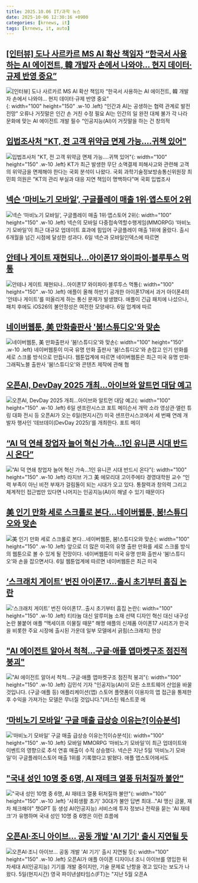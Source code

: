 ```yaml
---
title: 2025.10.06 IT/과학 뉴스
date: 2025-10-06 12:30:16 +0900
categories: [krnews, it]
tags: [krnews, it, auto]
---
```

## [[인터뷰] 도나 사르카르 MS AI 확산 책임자 “한국서 사용하는 AI 에이전트, 韓 개발자 손에서 나와야… 현지 데이터·규제 반영 중요”](https://n.news.naver.com/mnews/article/366/0001112974)

![[인터뷰] 도나 사르카르 MS AI 확산 책임자 “한국서 사용하는 AI 에이전트, 韓 개발자 손에서 나와야… 현지 데이터·규제 반영 중요”](https://mimgnews.pstatic.net/image/origin/366/2025/10/05/1112974.jpg?type=nf220_150){: width="100" height="150" .w-10 .left}
“인간과 AI는 공생하는 협력 관계로 발전 전망” 오류나 거짓말은 인간 손 거친 수정 필요 AI는 인간의 일 완전 대체 불가 각 나라 문화에 맞는 AI 에이전트 개발 필수 “인공지능(AI)이 거짓말을 하는 건 창의적

## [입법조사처 "KT, 전 고객 위약금 면제 가능....귀책 있어"](https://n.news.naver.com/mnews/article/031/0000970559)

![입법조사처 "KT, 전 고객 위약금 면제 가능....귀책 있어"](https://mimgnews.pstatic.net/image/origin/031/2025/10/06/970559.jpg?type=nf220_150){: width="100" height="150" .w-10 .left}
KT가 최근 발생한 무단 소액결제 피해사고와 관련해 고객의 위약금을 면제해야 한다는 국회 분석이 나왔다. 국회 과학기술정보방송통신위원장 최민희 의원은 "KT의 관리 부실과 대응 지연 책임이 명백하다"며 국회 입법조사

## [넥슨 ‘마비노기 모바일’, 구글플레이 매출 1위·앱스토어 2위](https://n.news.naver.com/mnews/article/011/0004541014)

![넥슨 ‘마비노기 모바일’, 구글플레이 매출 1위·앱스토어 2위](https://mimgnews.pstatic.net/image/origin/011/2025/10/06/4541014.jpg?type=nf220_150){: width="100" height="150" .w-10 .left}
넥슨의 모바일 다중접속역할수행게임(MMORPG) ‘마비노기 모바일’이 최근 대규모 업데이트 효과에 힘입어 구글플레이 매출 1위에 올랐다. 출시 6개월을 넘긴 시점에 달성한 성과다. 6일 넥슨과 모바일인덱스에 따르면

## [안테나 게이트 재현되나…아이폰17 와이파이·블루투스 먹통](https://n.news.naver.com/mnews/article/421/0008526791)

![안테나 게이트 재현되나…아이폰17 와이파이·블루투스 먹통](https://mimgnews.pstatic.net/image/origin/421/2025/10/06/8526791.jpg?type=nf220_150){: width="100" height="150" .w-10 .left}
애플이 올해 하반기 공개한 아이폰17에서 과거 아이폰4의 '안테나 게이트'를 떠올리게 하는 통신 문제가 발생했다. 애플이 긴급 패치에 나섰으나, 패치 후에도 iOS26의 불안정성은 여전한 모양새다. 6일 업계에 따르

## [네이버웹툰, 美 만화출판사 '붐!스튜디오'와 맞손](https://n.news.naver.com/mnews/article/374/0000467373)

![네이버웹툰, 美 만화출판사 '붐!스튜디오'와 맞손](https://mimgnews.pstatic.net/image/origin/374/2025/10/05/467373.jpg?type=nf220_150){: width="100" height="150" .w-10 .left}
네이버웹툰이 미국 유명 만화 출판사 '붐!스튜디오'와 손잡고 인기 만화를 세로 스크롤 방식으로 만듭니다. 웹툰업계에 따르면 네이버웹툰은 최근 미국 유명 만화·그래픽노블 출판사 '붐!스튜디오'와 콘텐츠 제작에 관해 협

## [오픈AI, DevDay 2025 개최…아이브와 알트먼 대담 예고](https://n.news.naver.com/mnews/article/009/0005569640)

![오픈AI, DevDay 2025 개최…아이브와 알트먼 대담 예고](https://mimgnews.pstatic.net/image/origin/009/2025/10/05/5569640.jpg?type=nf220_150){: width="100" height="150" .w-10 .left}
6일 샌프란시스코 포트 메이슨서 개막 소라 영상관·앨런 튜링 대화 전시 등 오픈AI가 오는 6일(현지시간) 미국 샌프란시스코에서 세 번째 연례 개발자 행사인 ‘데브데이(DevDay 2025)’를 개최한다. 포트 메이

## [“AI 덕 연쇄 창업자 늘어 혁신 가속…1인 유니콘 시대 반드시 온다”](https://n.news.naver.com/mnews/article/366/0001112970)

![“AI 덕 연쇄 창업자 늘어 혁신 가속…1인 유니콘 시대 반드시 온다”](https://mimgnews.pstatic.net/image/origin/366/2025/10/05/1112970.jpg?type=nf220_150){: width="100" height="150" .w-10 .left}
라지브 가그 美 에모리대 고이주에타 경영대학원 교수 “인력 부족이 아닌 비전 부재가 걸림돌이 되는 시대가 오고 있다. 통찰력과 창의력 그리고 체계적인 접근법만 있다면 나머지는 인공지능(AI)이 해낼 수 있기 때문이다

## [美 인기 만화 세로 스크롤로 본다…네이버웹툰, 붐!스튜디오와 맞손](https://n.news.naver.com/mnews/article/011/0004541046)

![美 인기 만화 세로 스크롤로 본다…네이버웹툰, 붐!스튜디오와 맞손](https://mimgnews.pstatic.net/image/origin/011/2025/10/06/4541046.jpg?type=nf220_150){: width="100" height="150" .w-10 .left}
앞으로 더 많은 미국의 유명 출판 만화를 세로 스크롤 방식의 웹툰으로 볼 수 있게 될 전망이다. 네이버웹툰이 미국 유명 만화 출판사 ‘붐!스튜디오’와 손을 잡으면서다. 6일 웹툰업계에 따르면 네이버웹툰은 최근 미국

## [‘스크래치 게이트’ 번진 아이폰17…출시 초기부터 흠집 논란](https://n.news.naver.com/mnews/article/024/0000100376)

![‘스크래치 게이트’ 번진 아이폰17…출시 초기부터 흠집 논란](https://mimgnews.pstatic.net/image/origin/024/2025/10/05/100376.jpg?type=nf220_150){: width="100" height="150" .w-10 .left}
티타늄 대신 알루미늄 소재 선택 디자인 혁신 대신 내구성 논란 불붙어 애플 “맥세이프 이물질 때문” 해명 애플의 신제품 아이폰17 시리즈가 한국을 비롯한 주요 시장에 출시된 가운데 일부 모델에서 긁힘(스크래치) 현상

## ["AI 에이전트 알아서 척척…구글·애플 앱마켓구조 점진적 붕괴"](https://n.news.naver.com/mnews/article/421/0008526173)

!["AI 에이전트 알아서 척척…구글·애플 앱마켓구조 점진적 붕괴"](https://mimgnews.pstatic.net/image/origin/421/2025/10/05/8526173.jpg?type=nf220_150){: width="100" height="150" .w-10 .left}
김민석 기자 "인공지능(AI)이 모든 소프트웨어 산업을 바꿀 것입니다. (구글·애플 등) 애플리케이션(앱) 스토어 플랫폼이 이용자의 앱 접근을 통제한 후 수익을 가져가는 모델은 무너질 것입니다."(저스틴 웨스트콧 에

## [‘마비노기 모바일’ 구글 매출 급상승 이유는?[이슈분석]](https://n.news.naver.com/mnews/article/009/0005569760)

![‘마비노기 모바일’ 구글 매출 급상승 이유는?[이슈분석]](https://mimgnews.pstatic.net/image/origin/009/2025/10/06/5569760.jpg?type=nf220_150){: width="100" height="150" .w-10 .left}
모바일 MMORPG ‘마비노기 모바일’이 최근 업데이트와 이벤트의 영향으로 추석 연휴 매출이 수직 상승했다. 넥슨은 지난 5일 ‘마비노기 모바일’이 구글플레이스토어 매출 1위를 기록했다고 밝혔다. 애플 앱스토어에서도

## ["국내 성인 10명 중 6명, AI 재테크 열풍 뒤처질까 불안"](https://n.news.naver.com/mnews/article/001/0015666694)

!["국내 성인 10명 중 6명, AI 재테크 열풍 뒤처질까 불안"](https://mimgnews.pstatic.net/image/origin/001/2025/10/06/15666694.jpg?type=nf220_150){: width="100" height="150" .w-10 .left}
'사회생활 초기' 30대가 불안 답변 최대…"AI 맹신 금물, 재차 체크해야" 챗GPT 등 생성 AI(인공지능) 서비스에 투자 정보나 전략을 묻는 'AI 재테크'가 유행하며 국내 성인 10명 중 6명은 이런 흐름에

## [오픈AI·조니 아이브... 공동 개발 'AI 기기' 출시 지연될 듯](https://n.news.naver.com/mnews/article/008/0005260214)

![오픈AI·조니 아이브... 공동 개발 'AI 기기' 출시 지연될 듯](https://mimgnews.pstatic.net/image/origin/008/2025/10/06/5260214.jpg?type=nf220_150){: width="100" height="150" .w-10 .left}
오픈AI가 애플 아이폰 디자이너 조니 아이브를 영입한 뒤 차세대 AI(인공지능) 기기를 개발 중이지만, 기술 문제로 난항을 겪고 있다는 보도가 나왔다. 5일(현지시간) 영국 파이낸셜타임스(FT)는 "지난 5월 오픈A

